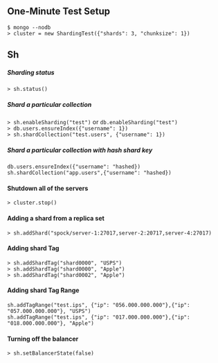 ## One-Minute Test Setup

`$ mongo --nodb`  
`> cluster = new ShardingTest({"shards": 3, "chunksize": 1})`

## Sh

##### Sharding status
`> sh.status()`

##### Shard a particular collection
`> sh.enableSharding("test")` or `db.enableSharding("test")`   
`> db.users.ensureIndex({"username": 1})`  
`> sh.shardCollection("test.users", {"username": 1})`

##### Shard a particular collection with hash shard key
`db.users.ensureIndex({"username": "hashed})`   
`sh.shardCollection("app.users",{"username": "hashed})`

#### Shutdown all of the servers
`> cluster.stop()`


#### Adding a shard from a replica set
`> sh.addShard("spock/server-1:27017,server-2:20717,server-4:27017)`

#### Adding shard Tag
`> sh.addShardTag("shard0000", "USPS")`   
`> sh.addShardTag("shard0000", "Apple")`  
`> sh.addShardTag("shard0002", "Apple")`

#### Adding shard Tag Range
`sh.addTagRange("test.ips", {"ip": "056.000.000.000"},{"ip": "057.000.000.000"}, "USPS")`  
`sh.addTagRange("test.ips", {"ip": "017.000.000.000"},{"ip": "018.000.000.000"}, "Apple")`


#### Turning off the balancer
`> sh.setBalancerState(false)`